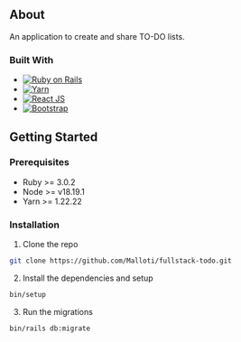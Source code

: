 ## About

An application to create and share TO-DO lists.

### Built With

- [![Ruby on Rails](https://img.shields.io/badge/rails-2323D?style=for-the-badge&logo=rubyonrails&logoColor=%23FFF&color=%23D30001)](https://rubyonrails.org/)
- [![Yarn](https://img.shields.io/badge/yarn-2323D?style=for-the-badge&logo=yarn&logoColor=%23FFF&color=%232C8EBB)](https://classic.yarnpkg.com/en/)
- [![React JS](https://img.shields.io/badge/React-20232A?style=for-the-badge&logo=react&logoColor=61DAFB)](https://reactjs.org/)
- [![Bootstrap](https://img.shields.io/badge/Bootstrap-563D7C?style=for-the-badge&logo=bootstrap&logoColor=white)](https://getbootstrap.com)

## Getting Started

### Prerequisites

- Ruby >= 3.0.2
- Node >= v18.19.1
- Yarn >= 1.22.22

### Installation

1. Clone the repo
```sh
git clone https://github.com/Malloti/fullstack-todo.git
```
2. Install the dependencies and setup
```sh
bin/setup
```
3. Run the migrations
```sh
bin/rails db:migrate
```